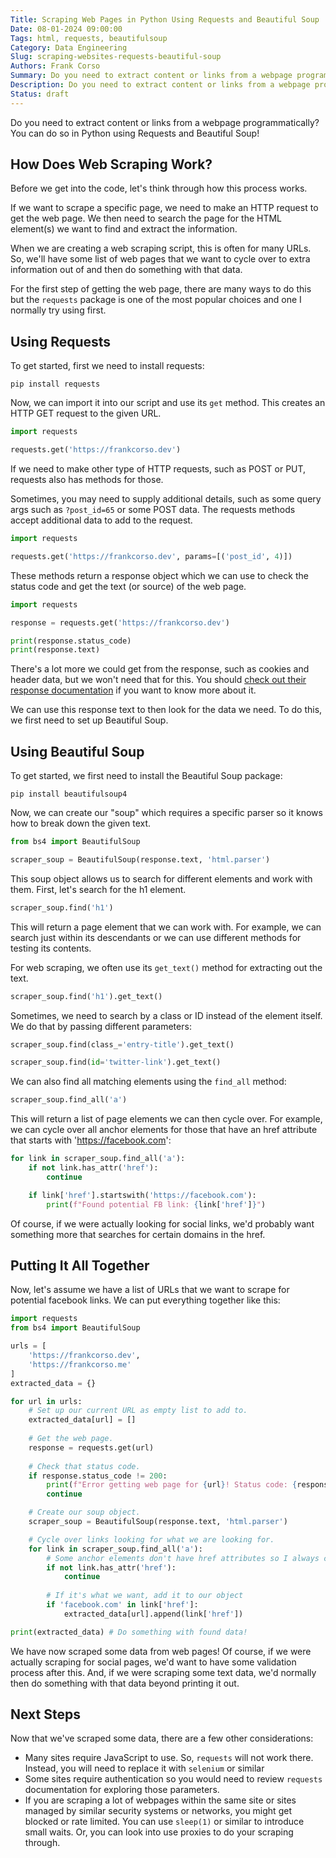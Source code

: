 ```yaml
---
Title: Scraping Web Pages in Python Using Requests and Beautiful Soup
Date: 08-01-2024 09:00:00
Tags: html, requests, beautifulsoup
Category: Data Engineering
Slug: scraping-websites-requests-beautiful-soup
Authors: Frank Corso
Summary: Do you need to extract content or links from a webpage programmatically? You can do so in Python using Requests and Beautiful Soup!
Description: Do you need to extract content or links from a webpage programmatically? You can do so in Python using Requests and Beautiful Soup!
Status: draft
---
```


Do you need to extract content or links from a webpage programmatically? You can do so in Python using Requests and Beautiful Soup!

## How Does Web Scraping Work?

Before we get into the code, let's think through how this process works.

If we want to scrape a specific page, we need to make an HTTP request to get the web page. We then need to search the page for the HTML element(s) we want to find and extract the information.

When we are creating a web scraping script, this is often for many URLs. So, we'll have some list of web pages that we want to cycle over to extra information out of and then do something with that data.

For the first step of getting the web page, there are many ways to do this but the `requests` package is one of the most popular choices and one I normally try using first.

## Using Requests

To get started, first we need to install requests:

```shell
pip install requests
```

Now, we can import it into our script and use its `get` method. This creates an HTTP GET request to the given URL.

```python
import requests

requests.get('https://frankcorso.dev')
```

If we need to make other type of HTTP requests, such as POST or PUT, requests also has methods for those.

Sometimes, you may need to supply additional details, such as some query args such as `?post_id=65` or some POST data. The requests methods accept additional data to add to the request.

```python
import requests

requests.get('https://frankcorso.dev', params=[('post_id', 4)])
```

These methods return a response object which we can use to check the status code and get the text (or source) of the web page.

```python
import requests

response = requests.get('https://frankcorso.dev')

print(response.status_code)
print(response.text)
```

There's a lot more we could get from the response, such as cookies and header data, but we won't need that for this. You should [check out their response documentation](https://docs.python-requests.org/en/latest/user/quickstart/#response-content) if you want to know more about it.

We can use this response text to then look for the data we need. To do this, we first need to set up Beautiful Soup.

## Using Beautiful Soup

To get started, we first need to install the Beautiful Soup package:

```shell
pip install beautifulsoup4
```
Now, we can create our "soup" which requires a specific parser so it knows how to break down the given text.

```python
from bs4 import BeautifulSoup

scraper_soup = BeautifulSoup(response.text, 'html.parser')
```

This soup object allows us to search for different elements and work with them. First, let's search for the h1 element.

```python
scraper_soup.find('h1')
```

This will return a page element that we can work with. For example, we can search just within its descendants or we can use different methods for testing its contents.

For web scraping, we often use its `get_text()` method for extracting out the text.

```python
scraper_soup.find('h1').get_text()
```

Sometimes, we need to search by a class or ID instead of the element itself. We do that by passing different parameters:

```python
scraper_soup.find(class_='entry-title').get_text()

scraper_soup.find(id='twitter-link').get_text()
```

We can also find all matching elements using the `find_all` method:

```python
scraper_soup.find_all('a')
```

This will return a list of page elements we can then cycle over. For example, we can cycle over all anchor elements for those that have an href attribute that starts with 'https://facebook.com':

```python
for link in scraper_soup.find_all('a'):
    if not link.has_attr('href'):
        continue

    if link['href'].startswith('https://facebook.com'):
        print(f"Found potential FB link: {link['href']}")
```

Of course, if we were actually looking for social links, we'd probably want something more that searches for certain domains in the href.

## Putting It All Together

Now, let's assume we have a list of URLs that we want to scrape for potential facebook links. We can put everything together like this:

```python
import requests
from bs4 import BeautifulSoup

urls = [
    'https://frankcorso.dev',
    'https://frankcorso.me'
]
extracted_data = {}

for url in urls:
    # Set up our current URL as empty list to add to.
    extracted_data[url] = []
    
    # Get the web page.
    response = requests.get(url)
    
    # Check that status code.
    if response.status_code != 200:
        print(f"Error getting web page for {url}! Status code: {response.status_code}")
        continue

    # Create our soup object.
    scraper_soup = BeautifulSoup(response.text, 'html.parser')

    # Cycle over links looking for what we are looking for.
    for link in scraper_soup.find_all('a'):
        # Some anchor elements don't have href attributes so I always check here first.
        if not link.has_attr('href'):
            continue
    
        # If it's what we want, add it to our object
        if 'facebook.com' in link['href']:
            extracted_data[url].append(link['href'])

print(extracted_data) # Do something with found data!
```

We have now scraped some data from web pages! Of course, if we were actually scraping for social pages, we'd want to have some validation process after this. And, if we were scraping some text data, we'd normally then do something with that data beyond printing it out.

## Next Steps

Now that we've scraped some data, there are a few other considerations:

* Many sites require JavaScript to use. So, `requests` will not work there. Instead, you will need to replace it with `selenium` or similar
* Some sites require authentication so you would need to review `requests` documentation for exploring those parameters.
* If you are scraping a lot of webpages within the same site or sites managed by similar security systems or networks, you might get blocked or rate limited. You can use `sleep(1)` or similar to introduce small waits. Or, you can look into use proxies to do your scraping through.